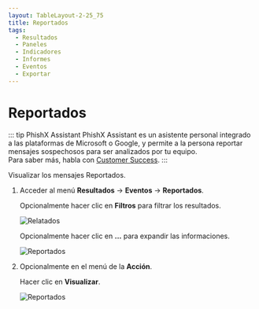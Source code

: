 ```yaml
---
layout: TableLayout-2-25_75
title: Reportados
tags:
  - Resultados
  - Paneles
  - Indicadores
  - Informes
  - Eventos
  - Exportar
---
```


# Reportados

::: tip PhishX Assistant
PhishX Assistant es un asistente personal integrado a las plataformas de Microsoft o Google, y permite a la persona reportar mensajes sospechosos para ser analizados por tu equipo.<br>
Para saber más, habla con [Customer Success](mailto:cs@phishx.io).
:::

Visualizar los mensajes Reportados.

1. Acceder al menú **Resultados** -> **Eventos** -> **Reportados**.

   Opcionalmente hacer clic en **Filtros** para filtrar los resultados.

   ![Relatados](https://cdn.phishx.io/phishx-docs/images/phishx_results_events_reports_01.webp)

   Opcionalmente hacer clic en **...** para expandir las informaciones.

   ![Reportados](https://cdn.phishx.io/phishx-docs/images/phishx_results_events_reports_02.webp)

2. Opcionalmente en el menú de la **Acción**.

   Hacer clic en **Visualizar**.

   ![Reportados](https://cdn.phishx.io/phishx-docs/images/phishx_results_events_reports_03.webp)
